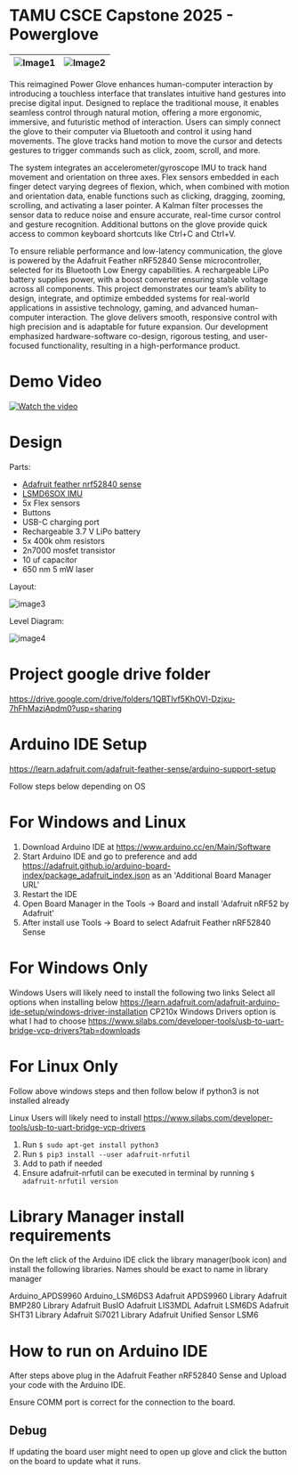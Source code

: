 # TAMU CSCE Capstone 2025 - Powerglove

|![Image1](images/final_prod.png)|![Image2](images/side_laser(2).png)
|:--:|:--:|

This reimagined Power Glove enhances human-computer interaction by introducing a touchless interface that translates intuitive hand gestures into precise digital input. Designed to replace the traditional mouse, it enables seamless control through natural motion, offering a more ergonomic, immersive, and futuristic method of interaction. Users can simply connect the glove to their computer via Bluetooth and control it using hand movements. The glove tracks hand motion to move the cursor and detects gestures to trigger commands such as click, zoom, scroll, and more.

The system integrates an accelerometer/gyroscope IMU to track hand movement and orientation on three axes. Flex sensors embedded in each finger detect varying degrees of flexion, which, when combined with motion and orientation data, enable functions such as clicking, dragging, zooming, scrolling, and activating a laser pointer. A Kalman filter processes the sensor data to reduce noise and ensure accurate, real-time cursor control and gesture recognition. Additional buttons on the glove provide quick access to common keyboard shortcuts like Ctrl+C and Ctrl+V.

To ensure reliable performance and low-latency communication, the glove is powered by the Adafruit Feather nRF52840 Sense microcontroller, selected for its Bluetooth Low Energy capabilities. A rechargeable LiPo battery supplies power, with a boost converter ensuring stable voltage across all components. This project demonstrates our team’s ability to design, integrate, and optimize embedded systems for real-world applications in assistive technology, gaming, and advanced human-computer interaction. The glove delivers smooth, responsive control with high precision and is adaptable for future expansion. Our development emphasized hardware-software co-design, rigorous testing, and user-focused functionality, resulting in a high-performance product.


# Demo Video
[![Watch the video](images/demo_thumbnail.png)](https://youtu.be/ArDcWYFsmJc)

# Design 

Parts:

- [Adafruit feather nrf52840 sense](https://learn.adafruit.com/adafruit-feather-sense/overview)
- [LSMD6SOX IMU](https://learn.adafruit.com/lsm6dsox-and-ism330dhc-6-dof-imu/overview)
- 5x Flex sensors 
- Buttons 
- USB-C charging port
- Rechargeable 3.7 V LiPo battery
- 5x 400k ohm resistors
- 2n7000 mosfet transistor
- 10 uf capacitor
- 650 nm  5 mW laser

Layout: 

![image3](images/parts_diagram.png)

Level Diagram:

![image4](images/design_level_diagram.png)







# Project google drive folder
https://drive.google.com/drive/folders/1QBTlvf5KhOVl-Dzjxu-7hFhMazjApdm0?usp=sharing


# Arduino IDE Setup
https://learn.adafruit.com/adafruit-feather-sense/arduino-support-setup

Follow steps below depending on OS

# For Windows and Linux

1. Download Arduino IDE at https://www.arduino.cc/en/Main/Software
2. Start Arduino IDE and go to preference and add https://adafruit.github.io/arduino-board-index/package_adafruit_index.json as an 'Additional Board Manager URL'
3. Restart the IDE
4. Open Board Manager in the Tools -> Board and install 'Adafruit nRF52 by Adafruit'
5. After install use Tools -> Board to select Adafruit Feather nRF52840 Sense 

# For Windows Only

Windows Users will likely need to install the following two links
Select all options when installing below
https://learn.adafruit.com/adafruit-arduino-ide-setup/windows-driver-installation
CP210x Windows Drivers option is what I had to choose
https://www.silabs.com/developer-tools/usb-to-uart-bridge-vcp-drivers?tab=downloads

# For Linux Only 

Follow above windows steps and then follow below if python3 is not installed already

Linux Users will likely need to install https://www.silabs.com/developer-tools/usb-to-uart-bridge-vcp-drivers

1. Run `$ sudo apt-get install python3`
2. Run `$ pip3 install --user adafruit-nrfutil`
3. Add to path if needed
4. Ensure adafruit-nrfutil can be executed in terminal by running `$ adafruit-nrfutil version`


# Library Manager install requirements

On the left click of the Arduino IDE click the library manager(book icon) and install the following libraries. Names should be exact to name in library manager

Arduino_APDS9960
Arduino_LSM6DS3
Adafruit APDS9960 Library
Adafruit BMP280 Library
Adafruit BusIO
Adafruit LIS3MDL
Adafruit LSM6DS
Adafruit SHT31 Library
Adafruit Si7021 Library
Adafruit Unified Sensor
LSM6

# How to run on Arduino IDE

After steps above plug in the Adafruit Feather nRF52840 Sense and Upload your code with the Arduino IDE.

Ensure COMM port is correct for the connection to the board.

## Debug
If updating the board user might need to open up glove and click the button on the board to update what it runs.

